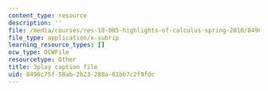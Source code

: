 ```yaml
---
content_type: resource
description: ''
file: /media/courses/res-18-005-highlights-of-calculus-spring-2010/8496c75f58ab2b23288a81bb7c2f9fdc_IDo4uPyqQbQ.srt
file_type: application/x-subrip
learning_resource_types: []
ocw_type: OCWFile
resourcetype: Other
title: 3play caption file
uid: 8496c75f-58ab-2b23-288a-81bb7c2f9fdc
---
```


